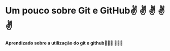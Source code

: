 # Um pouco sobre Git e GitHub✌️ ✌️ ✌️ ✌️ ✌️ 
<strong>Aprendizado sobre a utilização do git e github👨🏽‍💻 👨🏽‍💻 </strong>
